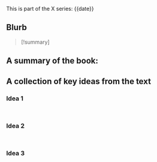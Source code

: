 This is part of the X series:
{{date}}

## Blurb

>[!summary]

## A summary of the book:

## A collection of key ideas from the text

### Idea 1

```ad-quote


```
### Idea 2

```ad-quote


```

### Idea 3

```ad-quote


```
